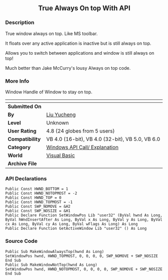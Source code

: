 ﻿<div align="center">

## True Always On top With API


</div>

### Description

True window always on top. Like MS toolbar.

It floats over any active application is inactive but is still always on top.

Allows you to switch between applications and window is still always on top!

Much better than Jake McCurry's lousy Always on top code.
 
### More Info
 
Window Handle of Window to stay on top.


<span>             |<span>
---                |---
**Submitted On**   |
**By**             |[Liu Yucheng](https://github.com/Planet-Source-Code/PSCIndex/blob/master/ByAuthor/liu-yucheng.md)
**Level**          |Unknown
**User Rating**    |4.8 (24 globes from 5 users)
**Compatibility**  |VB 4\.0 \(16\-bit\), VB 4\.0 \(32\-bit\), VB 5\.0, VB 6\.0
**Category**       |[Windows API Call/ Explanation](https://github.com/Planet-Source-Code/PSCIndex/blob/master/ByCategory/windows-api-call-explanation__1-39.md)
**World**          |[Visual Basic](https://github.com/Planet-Source-Code/PSCIndex/blob/master/ByWorld/visual-basic.md)
**Archive File**   |[](https://github.com/Planet-Source-Code/liu-yucheng-true-always-on-top-with-api__1-1774/archive/master.zip)

### API Declarations

```
Public Const HWND_BOTTOM = 1
Public Const HWND_NOTOPMOST = -2
Public Const HWND_TOP = 0
Public Const HWND_TOPMOST = -1
Public Const SWP_NOMOVE = &H2
Public Const SWP_NOSIZE = &H1
Public Declare Function SetWindowPos Lib "user32" (ByVal hwnd As Long, ByVal hWndInsertAfter As Long, ByVal x As Long, ByVal y As Long, ByVal cx As Long, ByVal cy As Long, ByVal wFlags As Long) As Long
Public Declare Function GetActiveWindow Lib "user32" () As Long
```


### Source Code

```
Public Sub MakeWindowAlwaysTop(hwnd As Long)
SetWindowPos hwnd, HWND_TOPMOST, 0, 0, 0, 0, SWP_NOMOVE + SWP_NOSIZE
End Sub
Public Sub MakeWindowNotTop(hwnd As Long)
SetWindowPos hwnd, HWND_NOTOPMOST, 0, 0, 0, 0, SWP_NOMOVE + SWP_NOSIZE
End Sub
```

